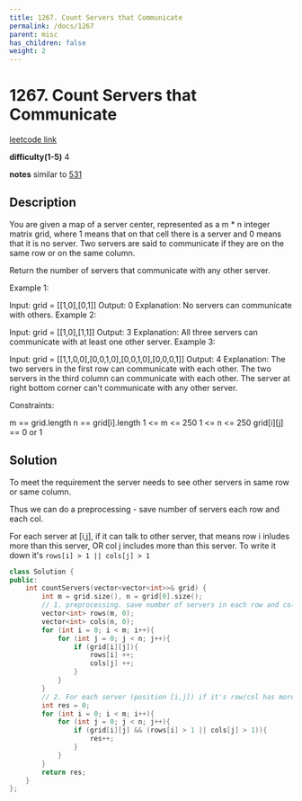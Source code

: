 ```yaml
---
title: 1267. Count Servers that Communicate
permalink: /docs/1267
parent: misc
has_children: false
weight: 2
---
```

# 1267. Count Servers that Communicate
[leetcode link](https://leetcode.com/problems/count-servers-that-communicate/)

**difficulty(1-5)** 
4

**notes** 
similar to [531](/docs/531)

## Description
You are given a map of a server center, represented as a m * n integer matrix grid, where 1 means that on that cell there is a server and 0 means that it is no server. Two servers are said to communicate if they are on the same row or on the same column.

Return the number of servers that communicate with any other server.

 

Example 1:



Input: grid = [[1,0],[0,1]]
Output: 0
Explanation: No servers can communicate with others.
Example 2:



Input: grid = [[1,0],[1,1]]
Output: 3
Explanation: All three servers can communicate with at least one other server.
Example 3:



Input: grid = [[1,1,0,0],[0,0,1,0],[0,0,1,0],[0,0,0,1]]
Output: 4
Explanation: The two servers in the first row can communicate with each other. The two servers in the third column can communicate with each other. The server at right bottom corner can't communicate with any other server.
 

Constraints:

m == grid.length
n == grid[i].length
1 <= m <= 250
1 <= n <= 250
grid[i][j] == 0 or 1

## Solution
To meet the requirement the server needs to see other servers in same row or same column. 

Thus we can do a preprocessing - save number of servers each row and each col.

For each server at [i,j], if it can talk to other server, that means row i inludes more than 
this server, OR col j includes more than this server. To write it down it's `rows[i] > 1 || cols[j] > 1`

```c++
class Solution {
public:
    int countServers(vector<vector<int>>& grid) {
        int m = grid.size(), n = grid[0].size();
        // 1. preprocessing. save number of servers in each row and col. 
        vector<int> rows(m, 0);
        vector<int> cols(n, 0);
        for (int i = 0; i < m; i++){
            for (int j = 0; j < n; j++){
                if (grid[i][j]){
                    rows[i] ++;
                    cols[j] ++;
                }
            }
        }
        // 2. For each server (position [i,j]) if it's row/col has more than 1 servers, then it's not alone. 
        int res = 0;
        for (int i = 0; i < m; i++){
            for (int j = 0; j < n; j++){
                if (grid[i][j] && (rows[i] > 1 || cols[j] > 1)){
                    res++;
                }
            }
        }
        return res;
    }
};
``` 

<!-- 
Default label
{: .label }

Blue label
{: .label .label-blue }

Stable
{: .label .label-green }

New release
{: .label .label-purple }

Coming soon
{: .label .label-yellow }

Deprecated
{: .label .label-red } -->
